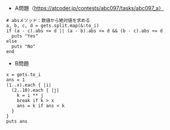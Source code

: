 - A問題（https://atcoder.jp/contests/abc097/tasks/abc097_a）

```
# absメソッド：数値から絶対値を求める
a, b, c, d = gets.split.map(&:to_i)
if (a - c).abs <= d || (a - b).abs <= d && (b - c).abs <= d
  puts "Yes"
else
  puts "No"
end
```

- B問題
```
x = gets.to_i
ans = 1
(1..x).each { |i|
  (2..10).each { |j|
    k = i ** j
    break if k > x
    ans = k if ans < k
  }
}
puts ans
```
